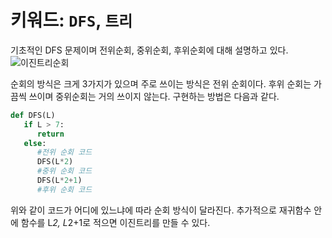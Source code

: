 # 키워드: `DFS`, `트리`

기초적인 DFS 문제이며 전위순회, 중위순회, 후위순회에 대해 설명하고 있다. 
![이진트리순회](https://velog.velcdn.com/images/sangyun/post/df114071-0a0b-4fbb-91c1-c4ac0391d262/image.png)
<br>

순회의 방식은 크게 3가지가 있으며 주로 쓰이는 방식은 전위 순회이다. 후위 순회는 가끔씩 쓰이며 중위순회는 거의 쓰이지 않는다. 구현하는 방법은 다음과 같다.

```python
def DFS(L)
   if L > 7:
      return
   else:
      #전위 순회 코드
      DFS(L*2)
      #중위 순회 코드
      DFS(L*2+1)
      #후위 순회 코드
```
위와 같이 코드가 어디에 있느냐에 따라 순회 방식이 달라진다. 
추가적으로 재귀함수 안에 함수를 L*2, L*2+1로 적으면 이진트리를 만들 수 있다.